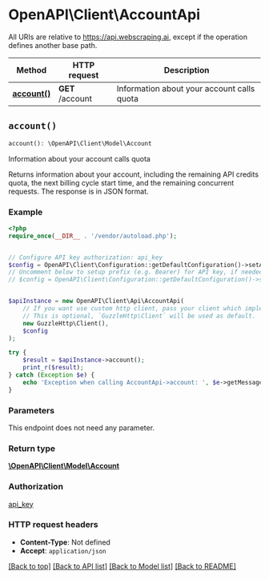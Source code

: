 # OpenAPI\Client\AccountApi

All URIs are relative to https://api.webscraping.ai, except if the operation defines another base path.

| Method | HTTP request | Description |
| ------------- | ------------- | ------------- |
| [**account()**](AccountApi.md#account) | **GET** /account | Information about your account calls quota |


## `account()`

```php
account(): \OpenAPI\Client\Model\Account
```

Information about your account calls quota

Returns information about your account, including the remaining API credits quota, the next billing cycle start time, and the remaining concurrent requests. The response is in JSON format.

### Example

```php
<?php
require_once(__DIR__ . '/vendor/autoload.php');


// Configure API key authorization: api_key
$config = OpenAPI\Client\Configuration::getDefaultConfiguration()->setApiKey('api_key', 'YOUR_API_KEY');
// Uncomment below to setup prefix (e.g. Bearer) for API key, if needed
// $config = OpenAPI\Client\Configuration::getDefaultConfiguration()->setApiKeyPrefix('api_key', 'Bearer');


$apiInstance = new OpenAPI\Client\Api\AccountApi(
    // If you want use custom http client, pass your client which implements `GuzzleHttp\ClientInterface`.
    // This is optional, `GuzzleHttp\Client` will be used as default.
    new GuzzleHttp\Client(),
    $config
);

try {
    $result = $apiInstance->account();
    print_r($result);
} catch (Exception $e) {
    echo 'Exception when calling AccountApi->account: ', $e->getMessage(), PHP_EOL;
}
```

### Parameters

This endpoint does not need any parameter.

### Return type

[**\OpenAPI\Client\Model\Account**](../Model/Account.md)

### Authorization

[api_key](../../README.md#api_key)

### HTTP request headers

- **Content-Type**: Not defined
- **Accept**: `application/json`

[[Back to top]](#) [[Back to API list]](../../README.md#endpoints)
[[Back to Model list]](../../README.md#models)
[[Back to README]](../../README.md)
